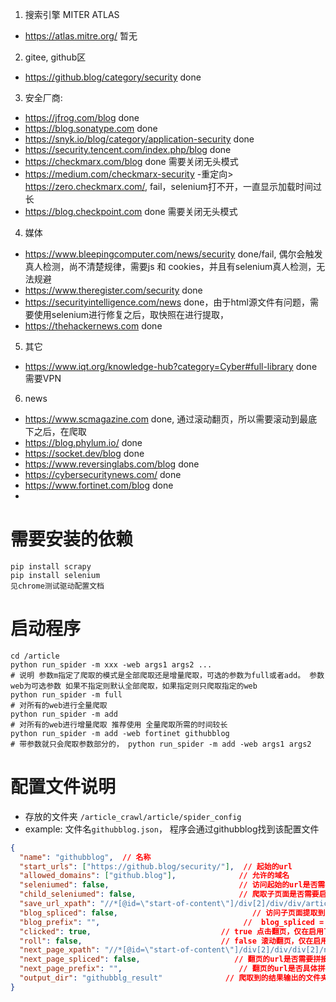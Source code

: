 1. 搜索引擎
MITER ATLAS 
- https://atlas.mitre.org/ 暂无 
2. gitee, github区 
- https://github.blog/category/security    done
3. 安全厂商:
- https://jfrog.com/blog done
- https://blog.sonatype.com done
- https://snyk.io/blog/category/application-security done
- https://security.tencent.com/index.php/blog  done
- https://checkmarx.com/blog   done 需要关闭无头模式
- https://medium.com/checkmarx-security -重定向> https://zero.checkmarx.com/, fail，selenium打不开，一直显示加载时间过长
- https://blog.checkpoint.com done 需要关闭无头模式
4. 媒体 
- https://www.bleepingcomputer.com/news/security  done/fail, 偶尔会触发真人检测，尚不清楚规律，需要js 和 cookies，并且有selenium真人检测，无法规避
- https://www.theregister.com/security   done
- https://securityintelligence.com/news done，由于html源文件有问题，需要使用selenium进行修复之后，取快照在进行提取，
- https://thehackernews.com  done
5. 其它 
- https://www.iqt.org/knowledge-hub?category=Cyber#full-library done 需要VPN
6. news
- https://www.scmagazine.com done, 通过滚动翻页，所以需要滚动到最底下之后，在爬取
- https://blog.phylum.io/ done
- https://socket.dev/blog done
- https://www.reversinglabs.com/blog done
- https://cybersecuritynews.com/ done
- https://www.fortinet.com/blog done
- 
# 需要安装的依赖 
```shell
pip install scrapy
pip install selenium
见chrome测试驱动配置文档
```
# 启动程序 
```shell
cd /article
python run_spider -m xxx -web args1 args2 ...
# 说明 参数m指定了爬取的模式是全部爬取还是增量爬取，可选的参数为full或者add。 参数web为可选参数 如果不指定则默认全部爬取，如果指定则只爬取指定的web
python run_spider -m full
# 对所有的web进行全量爬取
python run_spider -m add
# 对所有的web进行增量爬取 推荐使用 全量爬取所需的时间较长
python run_spider -m add -web fortinet githubblog
# 带参数就只会爬取参数部分的， python run_spider -m add -web args1 args2

```
# 配置文件说明
- 存放的文件夹 `/article_crawl/article/spider_config`
- example: 文件名`githubblog.json`， 程序会通过githubblog找到该配置文件
```json
{
  "name": "githubblog",  // 名称
  "start_urls": ["https://github.blog/security/"],  // 起始的url
  "allowed_domains": ["github.blog"],              // 允许的域名
  "seleniumed": false,                             // 访问起始的url是否需要启用selenium，适用于html源代码有问题 或 有一些强制需要浏览器，js支持的网页
  "child_seleniumed": false,                       // 爬取子页面是否需要启用selenium
  "save_url_xpath": "//*[@id=\"start-of-content\"]/div[2]/div/div/article/div/h3//@href", // 访问子页面提取的xpath
  "blog_spliced": false,                              // 访问子页面提取到的xpath是否需要前缀
  "blog_prefix": "",                                //  blog_spliced = true有用，表示前缀的具体值
  "clicked": true,                             // true 点击翻页，仅在启用了seleniumed有用，因为scrapy是直接请求接口的，与浏览器行为无关
  "roll": false,                               // false 滚动翻页，仅在启用了seleniumed有用
  "next_page_xpath": "//*[@id=\"start-of-content\"]/div[2]/div/div[2]/nav/div/a[last()]/@href", // 翻页的xpath位置，如果是使用selenium进行翻页，无需/@href部分
  "next_page_spliced": false,                     // 翻页的url是否需要拼接前缀，仅在使用scrapy时work
  "next_page_prefix": "",                          // 翻页的url是否具体拼接前缀，仅在next_page_spliced=true时work
  "output_dir": "githubblg_result"              // 爬取到的结果输出的文件夹, 可以采用相对/绝对
}
```